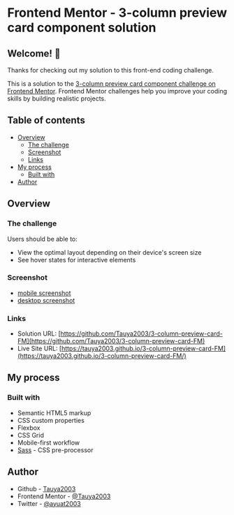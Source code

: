 # Frontend Mentor - 3-column preview card component solution

## Welcome! 👋
Thanks for checking out my solution to this front-end coding challenge.

This is a solution to the [3-column preview card component challenge on Frontend Mentor](https://www.frontendmentor.io/challenges/3column-preview-card-component-pH92eAR2-). Frontend Mentor challenges help you improve your coding skills by building realistic projects. 

## Table of contents

- [Overview](#overview)
  - [The challenge](#the-challenge)
  - [Screenshot](#screenshot)
  - [Links](#links)
- [My process](#my-process)
  - [Built with](#built-with)
- [Author](#author)

## Overview

### The challenge

Users should be able to:

- View the optimal layout depending on their device's screen size
- See hover states for interactive elements

### Screenshot

- [mobile screenshot](./screenshot-mobile.jpg)
- [desktop screenshot](./screenshot-desktop.jpg)


### Links

- Solution URL: [https://github.com/Tauya2003/3-column-preview-card-FM](https://github.com/Tauya2003/3-column-preview-card-FM)
- Live Site URL: [https://tauya2003.github.io/3-column-preview-card-FM](https://tauya2003.github.io/3-column-preview-card-FM/)

## My process

### Built with

- Semantic HTML5 markup
- CSS custom properties
- Flexbox
- CSS Grid
- Mobile-first workflow
- [Sass](https://sass-lang.com/) - CSS pre-processor


## Author

- Github - [Tauya2003](https://github.com/Tauya2003)
- Frontend Mentor - [@Tauya2003](https://www.frontendmentor.io/profile/Tauya2003)
- Twitter - [@ayuat2003](https://www.twitter.com/ayuat2003)



